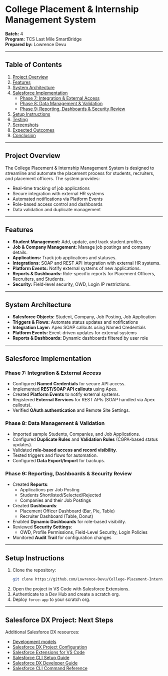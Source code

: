 # College Placement & Internship Management System

**Batch:** 4  
**Program:** TCS Last Mile SmartBridge  
**Prepared by:** Lowrence Devu  

---

## Table of Contents

1. [Project Overview](#project-overview)  
2. [Features](#features)  
3. [System Architecture](#system-architecture)  
4. [Salesforce Implementation](#salesforce-implementation)  
   - [Phase 7: Integration & External Access](#phase-7-integration--external-access)  
   - [Phase 8: Data Management & Validation](#phase-8-data-management--validation)  
   - [Phase 9: Reporting, Dashboards & Security Review](#phase-9-reporting-dashboards--security-review)  
5. [Setup Instructions](#setup-instructions)  
6. [Testing](#testing)  
7. [Screenshots](#screenshots)  
8. [Expected Outcomes](#expected-outcomes)  
9. [Conclusion](#conclusion)  

---

## Project Overview

The College Placement & Internship Management System is designed to streamline and automate the placement process for students, recruiters, and placement officers. The system provides:

- Real-time tracking of job applications  
- Secure integration with external HR systems  
- Automated notifications via Platform Events  
- Role-based access control and dashboards  
- Data validation and duplicate management  

---

## Features

- **Student Management:** Add, update, and track student profiles.  
- **Job & Company Management:** Manage job postings and company details.  
- **Applications:** Track job applications and statuses.  
- **Integrations:** SOAP and REST API integration with external HR systems.  
- **Platform Events:** Notify external systems of new applications.  
- **Reports & Dashboards:** Role-specific reports for Placement Officers, Recruiters, and Students.  
- **Security:** Field-level security, OWD, Login IP restrictions.  

---

## System Architecture

- **Salesforce Objects:** Student, Company, Job Posting, Job Application  
- **Triggers & Flows:** Automate status updates and notifications  
- **Integration Layer:** Apex SOAP callouts using Named Credentials  
- **Platform Events:** Event-driven updates for external systems  
- **Reports & Dashboards:** Dynamic dashboards filtered by user role  

---

## Salesforce Implementation

### Phase 7: Integration & External Access

- Configured **Named Credentials** for secure API access.  
- Implemented **REST/SOAP API callouts** using Apex.  
- Created **Platform Events** to notify external systems.  
- Registered **External Services** for REST APIs (SOAP handled via Apex callouts).  
- Verified **OAuth authentication** and Remote Site Settings.  

### Phase 8: Data Management & Validation

- Imported sample Students, Companies, and Job Applications.  
- Configured **Duplicate Rules** and **Validation Rules** (CGPA-based status updates).  
- Validated **role-based access and record visibility**.  
- Tested triggers and flows for automation.  
- Configured **Data Export/Import** for backups.  

### Phase 9: Reporting, Dashboards & Security Review

- Created **Reports**:
  - Applications per Job Posting  
  - Students Shortlisted/Selected/Rejected  
  - Companies and their Job Postings  
- Created **Dashboards**:
  - Placement Officer Dashboard (Bar, Pie, Table)  
  - Recruiter Dashboard (Table, Donut)  
- Enabled **Dynamic Dashboards** for role-based visibility.  
- Reviewed **Security Settings**:
  - OWD, Profile Permissions, Field-Level Security, Login Policies  
- Monitored **Audit Trail** for configuration changes  

---

## Setup Instructions

1. Clone the repository:  
   ```bash
   git clone https://github.com/Lowrence-Devu/College-Placement-Internship-Management-System.git
   ```
2. Open the project in VS Code with Salesforce Extensions.  
3. Authenticate to a Dev Hub and create a scratch org.  
4. Deploy `force-app` to your scratch org.  

---

## Salesforce DX Project: Next Steps

Additional Salesforce DX resources:

- [Development models](https://developer.salesforce.com/tools/vscode/en/user-guide/development-models)
- [Salesforce DX Project Configuration](https://developer.salesforce.com/docs/atlas.en-us.sfdx_dev.meta/sfdx_dev/sfdx_dev_ws_config.htm)
- [Salesforce Extensions for VS Code](https://developer.salesforce.com/tools/vscode/)
- [Salesforce CLI Setup Guide](https://developer.salesforce.com/docs/atlas.en-us.sfdx_setup.meta/sfdx_setup/sfdx_setup_intro.htm)
- [Salesforce DX Developer Guide](https://developer.salesforce.com/docs/atlas.en-us.sfdx_dev.meta/sfdx_dev/sfdx_dev_intro.htm)
- [Salesforce CLI Command Reference](https://developer.salesforce.com/docs/atlas.en-us.sfdx_cli_reference.meta/sfdx_cli_reference/cli_reference.htm)
